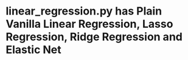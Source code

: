 # linear_regression.py has Plain Vanilla Linear Regression, Lasso Regression, Ridge Regression and Elastic Net
